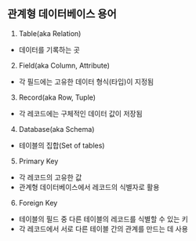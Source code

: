 ## 관계형 데이터베이스 용어
1. Table(aka Relation)
  - 데이터를 기록하는 곳

2. Field(aka Column, Attribute)
  - 각 필드에는 고유한 데이터 형식(타입)이 지정됨

3. Record(aka Row, Tuple)
  - 각 레코드에는 구체적인 데이터 값이 저장됨

4. Database(aka Schema)
  - 테이블의 집합(Set of tables)

5. Primary Key
  - 각 레코드의 고유한 값
  - 관계형 데이터베이스에서 레코드의 식별자로 활용

6. Foreign Key
  - 테이블의 필드 중 다른 테이블의 레코드를 식별할 수 있는 키
  - 각 레코드에서 서로 다른 테이블 간의 관계를 만드는 데 사용